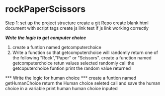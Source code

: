 # rockPaperScissors

Step 1:
 set up the project structure
  create a git Repo
  create blank html document with script tags
  create js link 
  test if js link working correctly 
   


***Write the logic to get computer choice***
   1. create a funtion named getcomputerchoice
   2. Write a function so that getcomputerchoice will randomly return one of the following "Rock","Paper" or "Scissors".
            create a function named getcomputerchoice
            retun values selected randomly
            call the getcoputerchoice funtion 
            print the random value returned 
   


*** Write the logic for human choice ***
   create a funtion named getHumanChoice
   return the Human choice seleted 
   call and save the human choice in a variable
   print human human choice inputed 
